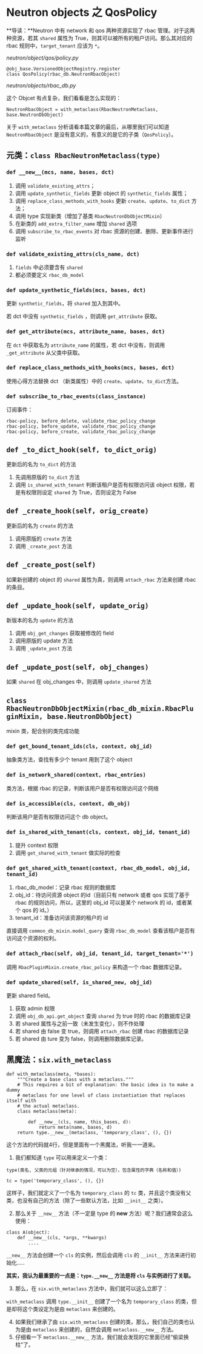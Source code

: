# Neutron objects 之 QosPolicy

**导读：**Neutron 中有 network 和 qos 两种资源实现了 rbac 管理。对于这两种资源，若其 `shared` 属性为 True，则其可以被所有的租户访问。那么其对应的 rbac 规则中，`target_tenant` 应该为 `*`。

*neutron/object/qos/policy.py*

```
@obj_base.VersionedObjectRegistry.register
class QosPolicy(rbac_db.NeutronRbacObject)
```

*neutron/objects/rbac_db.py*

这个 Objcet 有点复杂，我们看看是怎么实现的：

```
NeutronRbacObject = with_metaclass(RbacNeutronMetaclass, base.NeutronDbObject)
```

关于 `with_metaclass` 分析请看本篇文章的最后，从哪里我们可以知道 `NeutronRbacObject` 是没有意义的，有意义的是它的子类（`QosPolicy`）。

## 元类：`class RbacNeutronMetaclass(type)`

### `def __new__(mcs, name, bases, dct)`

1. 调用 `validate_existing_attrs`；
2. 调用 `update_synthetic_fields` 更新 object 的 `synthetic_fields` 属性；
3. 调用 `replace_class_methods_with_hooks` 更新 `create`、`update`、`to_dict` 方法；
4. 调用 type 实现新类（增加了基类 `RbacNeutronDbObjectMixin`）
5. 在新类的 `add_extra_filter_name` 增加 `shared` 选项
6. 调用 `subscribe_to_rbac_events` 对 rbac 资源的创建、删除、更新事件进行监听

### `def validate_existing_attrs(cls_name, dct)`

1. `fields` 中必须要含有 `shared`
2. 都必须要定义 `rbac_db_model`

### `def update_synthetic_fields(mcs, bases, dct)`

更新 `synthetic_fields`，将 `shared` 加入到其中。

若 dct 中没有 `synthetic_fields` ，则调用 `get_attribute` 获取。

### `def get_attribute(mcs, attribute_name, bases, dct)`

在 `dct` 中获取名为 `attribute_name` 的属性，若 dct 中没有，则调用 `_get_attribute` 从父类中获取。

### `def replace_class_methods_with_hooks(mcs, bases, dct)`

使用心得方法替换 dct （新类属性）中的 `create`、`update`、`to_dict`方法。

### `def subscribe_to_rbac_events(class_instance)`

订阅事件：

```
rbac-policy, before_delete, validate_rbac_policy_change
rbac-policy, before_update, validate_rbac_policy_change
rbac-policy, before_create, validate_rbac_policy_change
```

## `def _to_dict_hook(self, to_dict_orig)`

更新后的名为 `to_dict` 的方法

1. 先调用原版的 `to_dict` 方法
2. 调用 `is_shared_with_tenant` 判断该租户是否有权限访问该 object 权限，若是有权限则设定 `shared` 为 True，否则设定为 False

## `def _create_hook(self, orig_create)`

更新后的名为 `create` 的方法

1. 调用原版的 `create` 方法
2. 调用 `_create_post` 方法

## `def _create_post(self)`

如果新创建的 object 的 `shared` 属性为真，则调用 `attach_rbac` 方法来创建 rbac 的条目。

## `def _update_hook(self, update_orig)`

新版本的名为 `update` 的方法

1. 调用 `obj_get_changes` 获取被修改的 field
2. 调用原版的 update 方法
3. 调用 `_update_post` 方法

## `def _update_post(self, obj_changes)`

如果 `shared` 在 obj_changes 中，则调用 `update_shared` 方法
 
## `class RbacNeutronDbObjectMixin(rbac_db_mixin.RbacPluginMixin, base.NeutronDbObject)`

mixin 类，配合别的类完成功能

### `def get_bound_tenant_ids(cls, context, obj_id)`

抽象类方法，查找有多少个 tenant 用到了这个 object

### `def is_network_shared(context, rbac_entries)`

类方法，根据 rbac 的记录，判断该用户是否有权限访问这个网络

### `def is_accessible(cls, context, db_obj)`

判断该用户是否有权限访问这个 db object。

### `def is_shared_with_tenant(cls, context, obj_id, tenant_id)`

1. 提升 context 权限
2. 调用 `get_shared_with_tenant` 做实际的检查

### `def get_shared_with_tenant(context, rbac_db_model, obj_id, tenant_id)`

1. rbac_db_model：记录 rbac 规则的数据库
2. obj_id：待访问资源 object 的id（目前只有 network 或者 qos 实现了基于 rbac 的规则访问，所以，这里的 obj_id 可以是某个 network 的 id，或者某个 qos 的 id。）
3. tenant_id：准备访问该资源的租户的 id

直接调用 `common_db_mixin.model_query` 查询 `rbac_db_model` 查看该租户是否有访问这个资源的权利。

### `def attach_rbac(self, obj_id, tenant_id, target_tenant='*')`

调用 `RbacPluginMixin.create_rbac_policy` 来构造一个 rbac 数据库记录。

### `def update_shared(self, is_shared_new, obj_id)`

更新 shared field。

1. 获取 admin 权限
2. 调用 `obj_db_api.get_object` 查询 `shared` 为 true 时的 rbac 的数据库记录
3. 若 shared 属性与之前一致（未发生变化），则不作处理
4. 若 shared 由 false 变 true，则调用 `attach_rbac` 创建 rbac 的数据库记录
5. 若 shared 由 ture 变为 false，则调用删除数据库记录。

## 黑魔法：`six.with_metaclass`

```
def with_metaclass(meta, *bases):
    """Create a base class with a metaclass."""
    # This requires a bit of explanation: the basic idea is to make a dummy
    # metaclass for one level of class instantiation that replaces itself with
    # the actual metaclass.
    class metaclass(meta):

        def __new__(cls, name, this_bases, d):
            return meta(name, bases, d)
    return type.__new__(metaclass, 'temporary_class', (), {})
```

这个方法的代码就4行，但是里面有一个黑魔法，听我一一道来。

1. 我们都知道 `type` 可以用来定义一个类：

```
type(类名, 父类的元组（针对继承的情况，可以为空），包含属性的字典（名称和值）)
```

```
tc = type('temporary_class', (), {})
```

这样子，我们就定义了一个名为 `temporary_class` 的 `tc` 类，并且这个类没有父类，也没有自己的方法（除了一些默认方法，比如 `__init__` 之类）。

2. 那么关于 `__new__` 方法（不一定是 type 的 __new__ 方法）呢？我们通常会这么使用：

```
class A(object):
    def __new__(cls, *args, **kwargs)
        ....
```

`__new__` 方法会创建一个 `cls` 的实例，然后会调用 `cls` 的 `__init__` 方法来进行初始化.....

**其实，我认为最重要的一点是：`type.__new__` 方法是将 `cls` 与实例进行了关联。**

3. 那么，在 `six.with_metaclass` 方法中，我们就可以这么立即了：

`with_metaclass` 调用 `type.__init__` 创建了一个名为 `temporary_class` 的类，但是却将这个类设定为是由 `metaclass` 来创建的。

4. 如果我们继承了由 `six.with_metaclass` 创建的类，那么，我们自己的类也认为是由 `metaclass` 来创建的，自然会调用 `metaclass.__new__` 方法。
5. 仔细看一下 `metaclass.__new__` 方法，我们就会发现的它里面已经“偷梁换柱”了。 